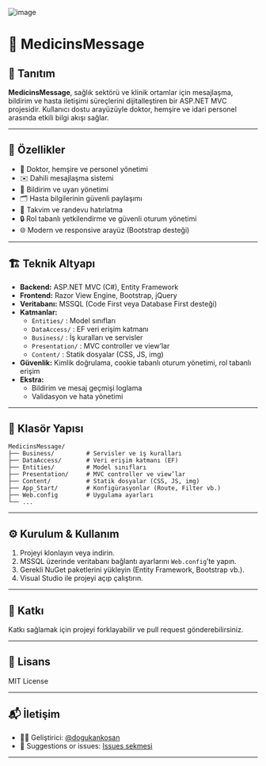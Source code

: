 ![image](https://github.com/user-attachments/assets/75982661-c181-417c-9fad-e0584d14d02e)

# 💬 MedicinsMessage

## 📝 Tanıtım

**MedicinsMessage**, sağlık sektörü ve klinik ortamlar için mesajlaşma, bildirim ve hasta iletişimi süreçlerini dijitalleştiren bir ASP.NET MVC projesidir. Kullanıcı dostu arayüzüyle doktor, hemşire ve idari personel arasında etkili bilgi akışı sağlar.

---

## 🚀 Özellikler

- 👤 Doktor, hemşire ve personel yönetimi
- ✉️ Dahili mesajlaşma sistemi
- 🔔 Bildirim ve uyarı yönetimi
- 🗂️ Hasta bilgilerinin güvenli paylaşımı
- 📅 Takvim ve randevu hatırlatma
- 🔒 Rol tabanlı yetkilendirme ve güvenli oturum yönetimi
- 🌐 Modern ve responsive arayüz (Bootstrap desteği)

---

## 🏗️ Teknik Altyapı

- **Backend:** ASP.NET MVC (C#), Entity Framework
- **Frontend:** Razor View Engine, Bootstrap, jQuery
- **Veritabanı:** MSSQL (Code First veya Database First desteği)
- **Katmanlar:**
  - `Entities/` : Model sınıfları
  - `DataAccess/` : EF veri erişim katmanı
  - `Business/` : İş kuralları ve servisler
  - `Presentation/` : MVC controller ve view’lar
  - `Content/` : Statik dosyalar (CSS, JS, img)
- **Güvenlik:** Kimlik doğrulama, cookie tabanlı oturum yönetimi, rol tabanlı erişim
- **Ekstra:**  
  - Bildirim ve mesaj geçmişi loglama
  - Validasyon ve hata yönetimi

---

## 📂 Klasör Yapısı

```
MedicinsMessage/
├── Business/         # Servisler ve iş kuralları
├── DataAccess/       # Veri erişim katmanı (EF)
├── Entities/         # Model sınıfları
├── Presentation/     # MVC controller ve view’lar
├── Content/          # Statik dosyalar (CSS, JS, img)
├── App_Start/        # Konfigürasyonlar (Route, Filter vb.)
├── Web.config        # Uygulama ayarları
└── ...
```

---

## ⚙️ Kurulum & Kullanım

1. Projeyi klonlayın veya indirin.
2. MSSQL üzerinde veritabanı bağlantı ayarlarını `Web.config`’te yapın.
3. Gerekli NuGet paketlerini yükleyin (Entity Framework, Bootstrap vb.).
4. Visual Studio ile projeyi açıp çalıştırın.

---

## 🤝 Katkı

Katkı sağlamak için projeyi forklayabilir ve pull request gönderebilirsiniz.

---

## 📄 Lisans

MIT License

---

## 📬 İletişim

- 👨‍💻 Geliştirici: [@dogukankosan](https://github.com/dogukankosan)  
- 🐞 Suggestions or issues: [Issues sekmesi](https://github.com/dogukankosan/LogoWhatsappEntegrasyon/issues)

---
